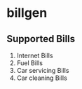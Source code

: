 # billgen

## Supported Bills
1. Internet Bills
2. Fuel Bills
3. Car servicing Bills
4. Car cleaning Bills